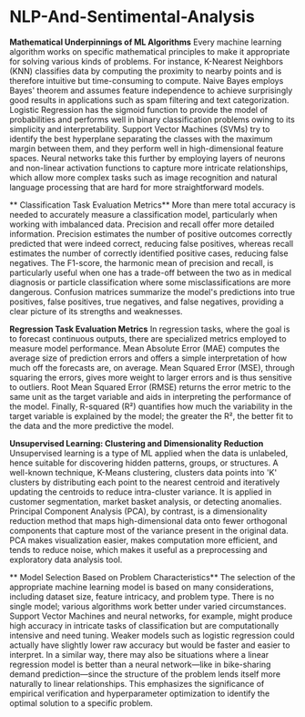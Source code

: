 # NLP-And-Sentimental-Analysis

**Mathematical Underpinnings of ML Algorithms**
Every machine learning algorithm works on specific mathematical principles to make it appropriate for solving various kinds of problems. For instance, K-Nearest Neighbors (KNN) classifies data by computing the proximity to nearby points and is therefore intuitive but time-consuming to compute. Naive Bayes employs Bayes' theorem and assumes feature independence to achieve surprisingly good results in applications such as spam filtering and text categorization. Logistic Regression has the sigmoid function to provide the model of probabilities and performs well in binary classification problems owing to its simplicity and interpretability. Support Vector Machines (SVMs) try to identify the best hyperplane separating the classes with the maximum margin between them, and they perform well in high-dimensional feature spaces. Neural networks take this further by employing layers of neurons and non-linear activation functions to capture more intricate relationships, which allow more complex tasks such as image recognition and natural language processing that are hard for more straightforward models.

** Classification Task Evaluation Metrics**
More than mere total accuracy is needed to accurately measure a classification model, particularly when working with imbalanced data. Precision and recall offer more detailed information. Precision estimates the number of positive outcomes correctly predicted that were indeed correct, reducing false positives, whereas recall estimates the number of correctly identified positive cases, reducing false negatives. The F1-score, the harmonic mean of precision and recall, is particularly useful when one has a trade-off between the two as in medical diagnosis or particle classification where some misclassifications are more dangerous. Confusion matrices summarize the model's predictions into true positives, false positives, true negatives, and false negatives, providing a clear picture of its strengths and weaknesses.

**Regression Task Evaluation Metrics**
In regression tasks, where the goal is to forecast continuous outputs, there are specialized metrics employed to measure model performance. Mean Absolute Error (MAE) computes the average size of prediction errors and offers a simple interpretation of how much off the forecasts are, on average. Mean Squared Error (MSE), through squaring the errors, gives more weight to larger errors and is thus sensitive to outliers. Root Mean Squared Error (RMSE) returns the error metric to the same unit as the target variable and aids in interpreting the performance of the model. Finally, R-squared (R²) quantifies how much the variability in the target variable is explained by the model; the greater the R², the better fit to the data and the more predictive the model.

**Unsupervised Learning: Clustering and Dimensionality Reduction**
Unsupervised learning is a type of ML applied when the data is unlabeled, hence suitable for discovering hidden patterns, groups, or structures. A well-known technique, K-Means clustering, clusters data points into 'K' clusters by distributing each point to the nearest centroid and iteratively updating the centroids to reduce intra-cluster variance. It is applied in customer segmentation, market basket analysis, or detecting anomalies. Principal Component Analysis (PCA), by contrast, is a dimensionality reduction method that maps high-dimensional data onto fewer orthogonal components that capture most of the variance present in the original data. PCA makes visualization easier, makes computation more efficient, and tends to reduce noise, which makes it useful as a preprocessing and exploratory data analysis tool.

** Model Selection Based on Problem Characteristics**
The selection of the appropriate machine learning model is based on many considerations, including dataset size, feature intricacy, and problem type. There is no single model; various algorithms work better under varied circumstances. Support Vector Machines and neural networks, for example, might produce high accuracy in intricate tasks of classification but are computationally intensive and need tuning. Weaker models such as logistic regression could actually have slightly lower raw accuracy but would be faster and easier to interpret. In a similar way, there may also be situations where a linear regression model is better than a neural network—like in bike-sharing demand prediction—since the structure of the problem lends itself more naturally to linear relationships. This emphasizes the significance of empirical verification and hyperparameter optimization to identify the optimal solution to a specific problem.




